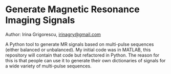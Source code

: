 # Generate Magnetic Resonance Imaging Signals
Author: Irina Grigorescu, irinagry@gmail.com


A Python tool to generate MR signals based on multi-pulse sequences (either balanced or unbalanced).
My initial code was in MATLAB, this repository will contain that code but refactored in Python.
The reason for this is that people can use it to generate their own dictionaries of signals for a wide variety of multi-pulse sequences.


